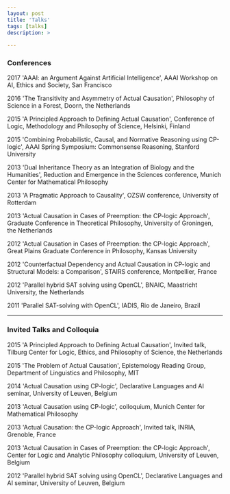 ```yaml
---
layout: post
title: 'Talks'
tags: [talks]
description: >
  
---
```



### Conferences

2017  'AAAI: an Argument Against Artificial Intelligence', AAAI Workshop on AI, Ethics and Society, San Francisco

2016  'The Transitivity and Asymmetry of Actual Causation', Philosophy of Science in a Forest, Doorn, the Netherlands

2015  'A Principled Approach to Defining Actual Causation', Conference of Logic, Methodology and Philosophy of Science, Helsinki, Finland

2015  'Combining Probabilistic, Causal, and Normative Reasoning using CP-logic', AAAI Spring Symposium: Commonsense Reasoning, Stanford University

2013  'Dual Inheritance Theory as an Integration of Biology and the Humanities', Reduction and Emergence in the Sciences conference, Munich Center for Mathematical Philosophy

2013  'A Pragmatic Approach to Causality', OZSW conference, University of Rotterdam

2013  'Actual Causation in Cases of Preemption: the CP-logic Approach', Graduate Conference in Theoretical Philosophy, University of Groningen, the Netherlands

2012  'Actual Causation in Cases of Preemption: the CP-logic Approach', Great Plains Graduate Conference in Philosophy, Kansas University

2012  'Counterfactual Dependency and Actual Causation in CP-logic and Structural Models: a Comparison', STAIRS conference, Montpellier, France

2012  'Parallel hybrid SAT solving using OpenCL', BNAIC, Maastricht University, the Netherlands

2011  'Parallel SAT-solving with OpenCL', IADIS, Rio de Janeiro, Brazil


***

### Invited Talks and Colloquia

2015  'A Principled Approach to Defining Actual Causation', Invited talk, Tilburg Center for Logic, Ethics, and Philosophy of Science, the Netherlands

2015  'The Problem of Actual Causation', Epistemology Reading Group, Department of Linguistics and Philosophy, MIT

2014  'Actual Causation using CP-logic', Declarative Languages and AI seminar, University of Leuven, Belgium

2013  'Actual Causation using CP-logic', colloquium, Munich Center for Mathematical Philosophy

2013  'Actual Causation: the CP-logic Approach', Invited talk, INRIA, Grenoble, France

2013  'Actual Causation in Cases of Preemption: the CP-logic Approach', Center for Logic and Analytic Philosophy colloquium, University of Leuven, Belgium

2012  'Parallel hybrid SAT solving using OpenCL', Declarative Languages and AI seminar, University of Leuven, Belgium
